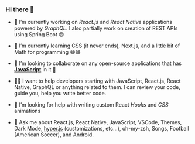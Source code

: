 ### Hi there 👋

- 🔭 I’m currently working on _React.js_ and _React Native_ applications powered by _GraphQL_. I also partially work on creation of REST APIs using Spring Boot 😄

- 🌱 I’m currently learning CSS (it never ends), Next.js, and a little bit of Math for programming 😅😅

- 👯 I’m looking to collaborate on any open-source applications that has <ins>**JavaScript**</ins> in it 🥰

-    💁‍♂️ I want to help developers starting with JavaScript, React.js, React Native, GraphQL or anything related to them. I can review your code, guide you, help you write better code. 

- 🤔 I’m looking for help with writing custom React _Hooks_ and _CSS_ animations

- 💬 Ask me about React.js, React Native, JavaScript, VSCode, Themes, Dark Mode, [hyper.js](https://hyper.is/) (customizations, etc...), oh-my-zsh, Songs, Football (American Soccer), and Android.

<!--
**balrajsingh9/balrajsingh9** is a ✨ _special_ ✨ repository because its `README.md` (this file) appears on your GitHub profile.

Here are some ideas to get you started:

- 🔭 I’m currently working on ...
- 🌱 I’m currently learning ...
- 👯 I’m looking to collaborate on ...
- 🤔 I’m looking for help with ...
- 💬 Ask me about ...
- 📫 How to reach me: ...
- 😄 Pronouns: ...
- ⚡ Fun fact: ...
-->
